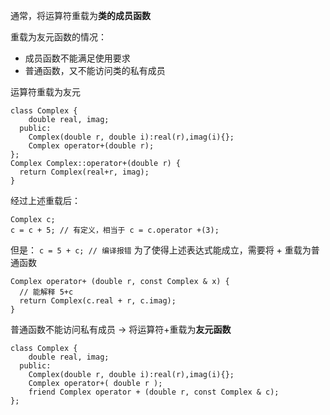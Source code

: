 通常，将运算符重载为**类的成员函数**

重载为友元函数的情况：
- 成员函数不能满足使用要求
- 普通函数，又不能访问类的私有成员


运算符重载为友元
```
class Complex {
    double real, imag;
  public:
    Complex(double r, double i):real(r),imag(i){};
    Complex operator+(double r);
};
Complex Complex::operator+(double r) {
  return Complex(real+r, imag);
}
```

经过上述重载后：
```
Complex c;
c = c + 5; // 有定义，相当于 c = c.operator +(3);
```

但是：
`c = 5 + c; // 编译报错`
为了使得上述表达式能成立，需要将 + 重载为普通函数
```
Complex operator+ (double r, const Complex & x) {
  // 能解释 5+c
  return Complex(c.real + r, c.imag);
}
```

普通函数不能访问私有成员 -> 将运算符+重载为**友元函数**
```
class Complex {
    double real, imag;
  public:
    Complex(double r, double i):real(r),imag(i){};
    Complex operator+( double r );
    friend Complex operator + (double r, const Complex & c);
};
```
